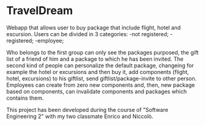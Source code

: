 TravelDream
===========

Webapp that allows user to buy package that include flight, hotel and escursion.
Users can be divided in 3 categories:
-not registered;
-registered;
-employee;
  
  Who belongs to the first group can only see the packages purposed, the gift list of a friend of him and 
a package to which he has been invited.
  The second kind of people can personalize the default package, changeing for example the hotel or excursions and then 
buy it, add components (flight, hotel, excursions) to his giftlist, send giftlist/package-invite to other person.
  Employees can create from zero new components and, then, new package based on components, can invalidate components and
packages which contains them.


This project has been developed during the course of "Software Engineering 2" with my two classmate Enrico and Niccolò.

